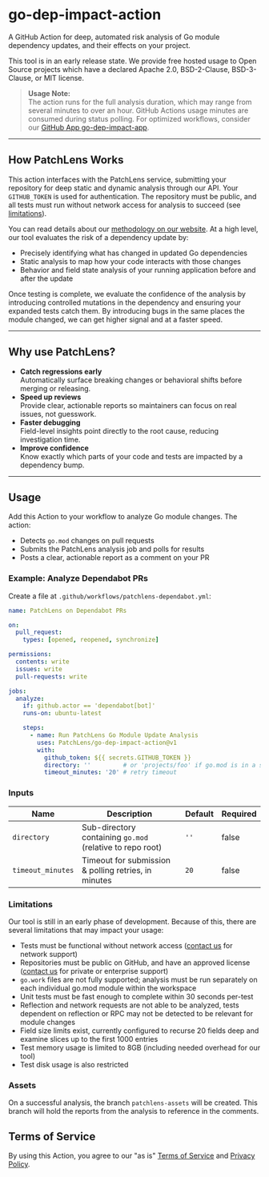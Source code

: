 # go-dep-impact-action

A GitHub Action for deep, automated risk analysis of Go module dependency updates, and their effects on your project.

This tool is in an early release state. We provide free hosted usage to Open Source projects which have a declared Apache 2.0, BSD-2-Clause, BSD-3-Clause, or MIT license.

> **Usage Note:**  
> The action runs for the full analysis duration, which may range from several minutes to over an hour. GitHub Actions usage minutes are consumed during status polling. For optimized workflows, consider our [GitHub App go-dep-impact-app](https://github.com/PatchLens/go-dep-impact-app).

---

## How PatchLens Works

This action interfaces with the PatchLens service, submitting your repository for deep static and dynamic analysis through our API. Your `GITHUB_TOKEN` is used for authentication. The repository must be public, and all tests must run without network access for analysis to succeed (see [limitations](#limitations)).

You can read details about our [methodology on our website](https://patchlens.com/methodology). At a high level, our tool evaluates the risk of a dependency update by:

* Precisely identifying what has changed in updated Go dependencies
* Static analysis to map how your code interacts with those changes
* Behavior and field state analysis of your running application before and after the update

Once testing is complete, we evaluate the confidence of the analysis by introducing controlled mutations in the dependency and ensuring your expanded tests catch them. By introducing bugs in the same places the module changed, we can get higher signal and at a faster speed.

---

## Why use PatchLens?

* **Catch regressions early**  
  Automatically surface breaking changes or behavioral shifts before merging or releasing.
* **Speed up reviews**  
  Provide clear, actionable reports so maintainers can focus on real issues, not guesswork.
* **Faster debugging**  
  Field-level insights point directly to the root cause, reducing investigation time.
* **Improve confidence**  
  Know exactly which parts of your code and tests are impacted by a dependency bump.

---

## Usage

Add this Action to your workflow to analyze Go module changes. The action:

* Detects `go.mod` changes on pull requests
* Submits the PatchLens analysis job and polls for results
* Posts a clear, actionable report as a comment on your PR

### Example: Analyze Dependabot PRs

Create a file at `.github/workflows/patchlens-dependabot.yml`:

```yaml
name: PatchLens on Dependabot PRs

on:
  pull_request:
    types: [opened, reopened, synchronize]

permissions:
  contents: write
  issues: write
  pull-requests: write

jobs:
  analyze:
    if: github.actor == 'dependabot[bot]'
    runs-on: ubuntu-latest

    steps:
      - name: Run PatchLens Go Module Update Analysis
        uses: PatchLens/go-dep-impact-action@v1
        with:
          github_token: ${{ secrets.GITHUB_TOKEN }}
          directory: ''         # or 'projects/foo' if go.mod is in a subdirectory
          timeout_minutes: '20' # retry timeout
```

### Inputs

| Name              | Description                                               | Default | Required |
| ----------------- | --------------------------------------------------------- | ------- | -------- |
| `directory`       | Sub-directory containing `go.mod` (relative to repo root) | `''`    | false    |
| `timeout_minutes` | Timeout for submission & polling retries, in minutes      | `20`    | false    |

### Limitations

Our tool is still in an early phase of development. Because of this, there are several limitations that may impact your usage:

* Tests must be functional without network access ([contact us](https://patchlens.com/contact) for network support)
* Repositories must be public on GitHub, and have an approved license ([contact us](https://patchlens.com/contact) for private or enterprise support)
* `go.work` files are not fully supported; analysis must be run separately on each individual go.mod module within the workspace
* Unit tests must be fast enough to complete within 30 seconds per-test
* Reflection and network requests are not able to be analyzed, tests dependent on reflection or RPC may not be detected to be relevant for module changes
* Field size limits exist, currently configured to recurse 20 fields deep and examine slices up to the first 1000 entries
* Test memory usage is limited to 8GB (including needed overhead for our tool)
* Test disk usage is also restricted

### Assets

On a successful analysis, the branch `patchlens-assets` will be created. This branch will hold the reports from the analysis to reference in the comments.

## Terms of Service

By using this Action, you agree to our "as is" [Terms of Service](https://patchlens.com/terms-of-service) and [Privacy Policy](https://patchlens.com/privacy-policy).
